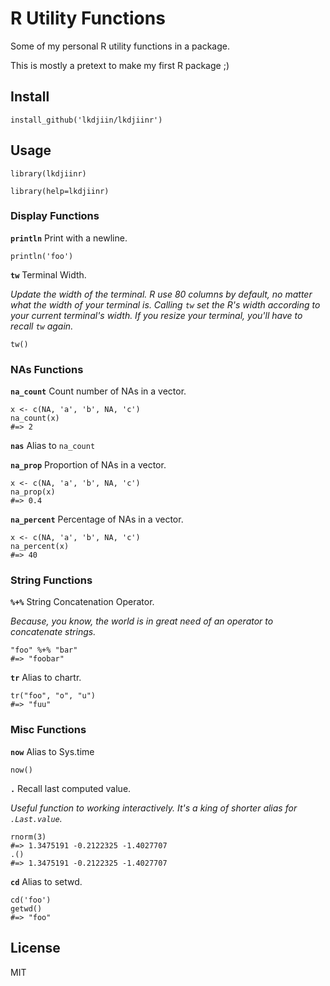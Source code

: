 # R Utility Functions

Some of my personal R utility functions in a package.

This is mostly a pretext to make my first R package ;)

## Install

    install_github('lkdjiin/lkdjiinr')

## Usage

    library(lkdjiinr)

    library(help=lkdjiinr)

### Display Functions

**`println`** Print with a newline.

    println('foo')

**`tw`** Terminal Width.

*Update the width of the terminal. R use 80 columns by default, no
matter what the width of your terminal is. Calling `tw` set the
R's width according to your current terminal's width. If you resize
your terminal, you'll have to recall `tw` again.*

    tw()

### NAs Functions

**`na_count`** Count number of NAs in a vector.

    x <- c(NA, 'a', 'b', NA, 'c')
    na_count(x)
    #=> 2

**`nas`** Alias to `na_count`

**`na_prop`** Proportion of NAs in a vector.

    x <- c(NA, 'a', 'b', NA, 'c')
    na_prop(x)
    #=> 0.4

**`na_percent`** Percentage of NAs in a vector.

    x <- c(NA, 'a', 'b', NA, 'c')
    na_percent(x)
    #=> 40

### String Functions

**`%+%`** String Concatenation Operator.

*Because, you know, the world is in great need of an operator to concatenate
strings.*

    "foo" %+% "bar"
    #=> "foobar"

**`tr`** Alias to chartr.

    tr("foo", "o", "u")
    #=> "fuu"

### Misc Functions

**`now`** Alias to Sys.time

    now()

**`.`** Recall last computed value.

*Useful function to working interactively. It's a king of shorter
alias for `.Last.value`.*

    rnorm(3)
    #=> 1.3475191 -0.2122325 -1.4027707
    .()
    #=> 1.3475191 -0.2122325 -1.4027707


**`cd`** Alias to setwd.

    cd('foo')
    getwd()
    #=> "foo"


## License

MIT
